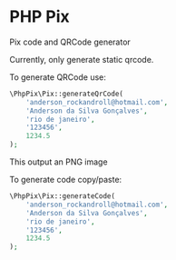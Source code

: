 # PHP Pix
Pix code and QRCode generator

Currently, only generate static qrcode.

To generate QRCode use:

```php
\PhpPix\Pix::generateQrCode(
    'anderson_rockandroll@hotmail.com',
    'Anderson da Silva Gonçalves',
    'rio de janeiro',
    '123456',
    1234.5
);
```
This output an PNG image

To generate code copy/paste:
```php
\PhpPix\Pix::generateCode(
    'anderson_rockandroll@hotmail.com',
    'Anderson da Silva Gonçalves',
    'rio de janeiro',
    '123456',
    1234.5
);
```
